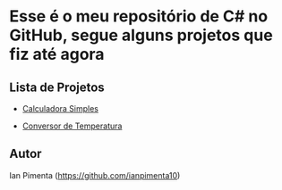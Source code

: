 # Esse é o meu repositório de C# no GitHub, segue alguns projetos que fiz até agora

## Lista de Projetos

- [Calculadora Simples](https://github.com/ianpimenta10/Meus-Projetos-Csharp/blob/main/CalculadoraSimples)
  
- [Conversor de Temperatura](https://github.com/ianpimenta10/Meus-Projetos-Csharp/blob/main/ConversorTemperatura)
  
## Autor
Ian Pimenta (https://github.com/ianpimenta10)
